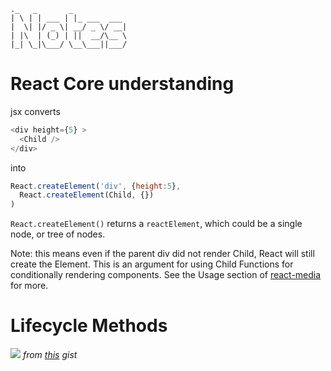 ```
._   _       _            
| \ | | ___ | |_ ___  ___
|  \| |/ _ \| __/ _ \/ __|
| |\  | (_) | ||  __/\__ \
|_| \_|\___/ \__\___||___/

```

# React Core understanding
jsx converts
```js
<div height={5} >
  <Child />
</div>
```
into
```js
React.createElement('div', {height:5},
  React.createElement(Child, {})
)
```
`React.createElement()` returns a `reactElement`, which could be a single node, or tree of nodes.

Note: this means even if the parent div did not render Child, React will still create the Element. This is an argument for using Child Functions for conditionally rendering components. See the Usage section of [react-media](https://github.com/ReactTraining/react-media#usage) for more.

# Lifecycle Methods
![](https://github.com/kylpo/react-playbook/blob/master/assets/lifecycle.png?raw=true)
*from [this](https://gist.github.com/chris-martin/2424924e7a7494d5f98c) gist*